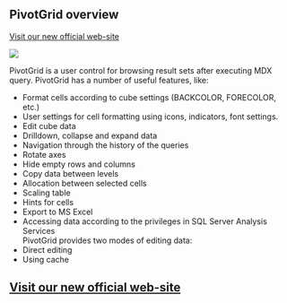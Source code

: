 ## PivotGrid overview ##

[Visit  our new official web-site](http://silverlight.galantis.com/)


<img src='http://lh3.ggpht.com/_TsVqCN_9OXA/StcEFQoqz5I/AAAAAAAAJuA/nKvwnq4TvZI/image003.png'>

PivotGrid is a user control for browsing result sets after executing MDX query. PivotGrid has a number of useful features, like:<br>
<ul><li>Format cells according to cube settings (BACKCOLOR, FORECOLOR, etc.)<br>
</li><li>User settings for cell formatting using icons, indicators, font settings.<br>
</li><li>Edit cube data<br>
</li><li>Drilldown, collapse and expand data<br>
</li><li>Navigation through the history of the queries<br>
</li><li>Rotate axes<br>
</li><li>Hide empty rows and columns<br>
</li><li>Copy data between levels<br>
</li><li>Allocation between selected cells<br>
</li><li>Scaling table<br>
</li><li>Hints for cells<br>
</li><li>Export to MS Excel<br>
</li><li>Accessing data according to the privileges in SQL Server Analysis Services<br>
PivotGrid provides two modes of editing data:<br>
</li><li>Direct editing<br>
</li><li>Using cache</li></ul>

<h2><a href='http://silverlight.galantis.com/'>Visit  our new official web-site</a></h2>